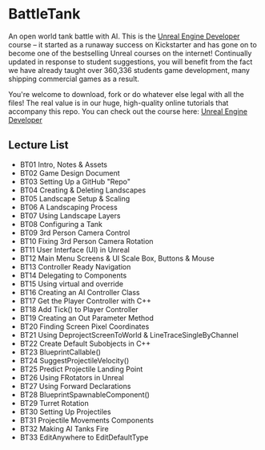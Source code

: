 ﻿# BattleTank
An open world tank battle with AI.
This is the [Unreal Engine Developer]( http://gdev.tv/urcgithub) course – it started as a runaway success on Kickstarter and has gone on to become one of the bestselling Unreal courses on the internet! Continually updated in response to student suggestions, you will benefit from the fact we have already taught over 360,336 students game development, many shipping commercial games as a result.

You're welcome to download, fork or do whatever else legal with all the files! The real value is in our huge, high-quality online tutorials that accompany this repo. You can check out the course here: [Unreal Engine Developer]( http://gdev.tv/urcgithub)

## Lecture List
* BT01 Intro, Notes & Assets
* BT02 Game Design Document
* BT03 Setting Up a GitHub "Repo"
* BT04 Creating & Deleting Landscapes
* BT05 Landscape Setup & Scaling
* BT06 A Landscaping Process
* BT07 Using Landscape Layers
* BT08 Configuring a Tank
* BT09 3rd Person Camera Control
* BT10 Fixing 3rd Person Camera Rotation
* BT11 User Interface (UI) in Unreal
* BT12 Main Menu Screens & UI Scale Box, Buttons & Mouse
* BT13 Controller Ready Navigation
* BT14 Delegating to Components
* BT15 Using virtual and override
* BT16 Creating an AI Controller Class
* BT17 Get the Player Controller with C++
* BT18 Add Tick() to Player Controller
* BT19 Creating an Out Parameter Method
* BT20 Finding Screen Pixel Coordinates
* BT21 Using DeprojectScreenToWorld & LineTraceSingleByChannel
* BT22 Create Default Subobjects in C++
* BT23 BlueprintCallable()
* BT24 SuggestProjectileVelocity()
* BT25 Predict Projectile Landing Point
* BT26 Using FRotators in Unreal
* BT27 Using Forward Declarations
* BT28 BlueprintSpawnableComponent()
* BT29 Turret Rotation
* BT30 Setting Up Projectiles
* BT31 Projectile Movements Components
* BT32 Making AI Tanks Fire
* BT33 EditAnywhere to EditDefaultType